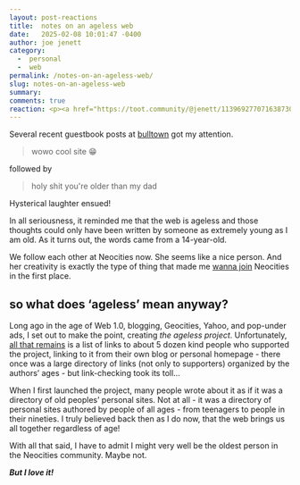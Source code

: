 ```yaml
---
layout: post-reactions
title:  notes on an ageless web
date:   2025-02-08 10:01:47 -0400
author: joe jenett
category:
  -  personal
  -  web
permalink: /notes-on-an-ageless-web/
slug: notes-on-an-ageless-web
summary: 
comments: true
reaction: <p><a href="https://toot.community/@jenett/113969277071638730#favorited-by-109326597713827183"><img src="https://static.toot.community/cache/accounts/avatars/112/757/571/850/957/359/original/71a15e19bfc75e90.png" alt="" width="48"><br><span style="font-size:.9em;font-family:'Helvetica Neue',Helvetica,Arial,sans-serif;font-weight:600;">Pamela</span></a></p>
---
```

Several recent guestbook posts at [bulltown](https://bulltown.joejenett.com/) got my attention.
<blockquote><p>wowo cool site 😁</p></blockquote>
followed by
<blockquote><p>holy shit you're older than my dad</p></blockquote>
Hysterical laughter ensued! 

In all seriousness, it reminded me that the web is ageless and those thoughts could only have been written by someone as extremely young as I am old. As it turns out, the words came from a 14-year-old. 

We follow each other at Neocities now. She seems like a nice person. And her creativity is exactly the type of thing that made me [wanna join](https://bulltown.neocities.org/) Neocities in the first place. 
## so what does ‘ageless’ mean anyway? 
Long ago in the age of Web 1.0, blogging, Geocities, Yahoo, and pop-under ads, I set out to make the point, creating <em>the ageless project</em>. Unfortunately, [all that remains](https://joejenett.com/ageless) is a list of links to about 5 dozen kind people who supported the project, linking to it from their own blog or personal homepage - there once was a large directory of links (not only to supporters) organized by the authors’ ages - but link-checking took its toll... 

When I first launched the project, many people wrote about it as if it was a directory of old peoples’ personal sites. Not at all - it was a directory of personal sites authored by people of all ages - from teenagers to people in their nineties. I truly believed back then as I do now, that the web brings us all together regardless of age! 

With all that said, I have to admit I might very well be the oldest person in the Neocities community. Maybe not. 

<strong><em>But I love it!</em></strong> 





<a style="display:none;" href="https://brid.gy/publish/mastodon"><small>(cross-posted to mastodon)</small></a>